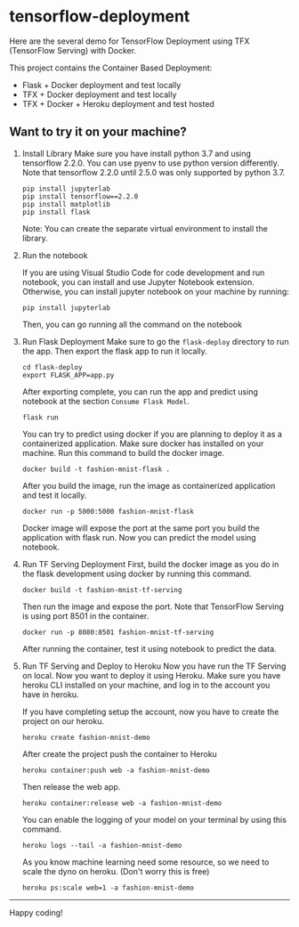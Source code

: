 # tensorflow-deployment

Here are the several demo for TensorFlow Deployment using TFX (TensorFlow Serving) with Docker.

This project contains the Container Based Deployment:
- Flask + Docker deployment and test locally
- TFX + Docker deployment and test locally
- TFX + Docker + Heroku deployment and test hosted 

## Want to try it on your machine?

1. Install Library
    Make sure you have install python 3.7 and using tensorflow 2.2.0. You can use pyenv to use python version differently. Note that tensorflow 2.2.0 until 2.5.0 was only supported by python 3.7.

    ```
    pip install jupyterlab
    pip install tensorflow==2.2.0
    pip install matplotlib
    pip install flask
    ```
    
    Note: You can create the separate virtual environment to install the library.

2. Run the notebook

    If you are using Visual Studio Code for code development and run notebook, you can install and use Jupyter Notebook extension. Otherwise, you can install jupyter notebook on your machine by running:
    
    ```
    pip install jupyterlab
    ```
    
    Then, you can go running all the command on the notebook
    
3. Run Flask Deployment
    Make sure to go the `flask-deploy` directory to run the app. Then export the flask app to run it locally.
    ```
    cd flask-deploy
    export FLASK_APP=app.py
    ```
    After exporting complete, you can run the app and predict using notebook at the section `Consume Flask Model`.
    ```
    flask run
    ```
    
    You can try to predict using docker if you are planning to deploy it as a containerized application. Make sure docker has installed on your machine. Run this command to build the docker image.
    ```
    docker build -t fashion-mnist-flask . 
    ```
    After you build the image, run the image as containerized application and test it locally.
    ```
    docker run -p 5000:5000 fashion-mnist-flask 
    ```
    Docker image will expose the port at the same port you build the application with flask run. Now you can predict the model using notebook.
    
4. Run TF Serving Deployment
    First, build the docker image as you do in the flask development using docker by running this command.
    ```
    docker build -t fashion-mnist-tf-serving 
    ```
    Then run the image and expose the port. Note that TensorFlow Serving is using port 8501 in the container.
    ```
    docker run -p 8080:8501 fashion-mnist-tf-serving
    ```
    After running the container, test it using notebook to predict the data.
    
5. Run TF Serving and Deploy to Heroku
    Now you have run the TF Serving on local. Now you want to deploy it using Heroku. Make sure you have heroku CLI installed on your machine, and log in to the account you have in heroku.
    
    If you have completing setup the account, now you have to create the project on our heroku.
    ```
    heroku create fashion-mnist-demo 
    ```
    After create the project push the container to Heroku
    ```
    heroku container:push web -a fashion-mnist-demo
    ```
    Then release the web app.
    ```
    heroku container:release web -a fashion-mnist-demo
    ```
    You can enable the logging of your model on your terminal by using this command.
    ```
    heroku logs --tail -a fashion-mnist-demo
    ```
    As you know machine learning need some resource, so we need to scale the dyno on heroku. (Don't worry this is free)
    ```
    heroku ps:scale web=1 -a fashion-mnist-demo
    ```
    
---

Happy coding!
